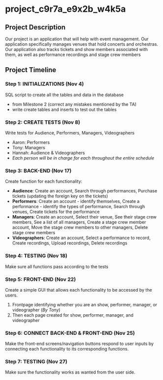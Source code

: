 # project_c9r7a_e9x2b_w4k5a

## Project Description
Our project is an application that will help with event management. Our application specifically manages venues that hold concerts and orchestras. Our application also tracks tickets and show members associated with them, as well as performance recordings and stage crew members

## Project Timeline

### Step 1: INITIALIZATIONS (Nov 4)
SQL script to create all the tables and data in the database
- from Milestone 2 (correct any mistakes mentioned by the TA)
- write create tables and inserts to test out the tables

### Step 2: CREATE TESTS (Nov 8)
Write tests for Audience, Performers, Managers, Videographers
- Aaron: Performers
- Tony: Managers
- Hannah: Audience & Videographers
- <em> Each person will be in charge for each throughout the entire schedule </em>

### Step 3: BACK-END (Nov 17)
Create function for each functionality:
- <strong>Audience</strong>: Create an account, Search through performances, Purchase tickets (updating the foreign key on the tickets) 
- <strong>Performers</strong>: Create an account - identify themselves, Create a performance - identify the types of performance, Search through venues, Create tickets for the performance
- <strong>Managers</strong>: Create an account, Select their venue, See their stage crew members, See a list of all managers, Create a stage crew member account, Move the stage crew members to other managers, Delete stage crew members
- <strong>Videographers</strong>: Create an account, Select a performance to record, Create recordings, Upload recordings, Delete recordings 

### Step 4: TESTING (Nov 18)
Make sure all functions pass according to the tests

### Step 5: FRONT-END (Nov 22)
Create a simple GUI that allows each functionality to be accessed by the users.
1. Frontpage identifying whether you are an show, performer, manager, or videographer (<em>By Tony</em>)
2. Then each page created for show, performer, manager, and videographer 

### Step 6: CONNECT BACK-END & FRONT-END (Nov 25)
Make the front-end screens/navigation buttons respond to user inputs by connecting each functionality to its corresponding functions. 

### Step 7: TESTING (Nov 27)
Make sure the functionality works as wanted from the user side. 

